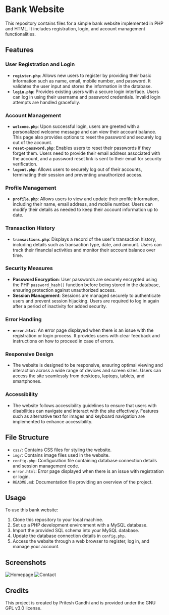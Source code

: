 # Bank Website

This repository contains files for a simple bank website implemented in PHP and HTML. It includes registration, login, and account management functionalities.

## Features

### User Registration and Login
- **`register.php`**: Allows new users to register by providing their basic information such as name, email, mobile number, and password. It validates the user input and stores the information in the database.
- **`login.php`**: Provides existing users with a secure login interface. Users can log in using their username and password credentials. Invalid login attempts are handled gracefully.

### Account Management
- **`welcome.php`**: Upon successful login, users are greeted with a personalized welcome message and can view their account balance. This page also provides options to reset the password and securely log out of the account.
- **`reset-password.php`**: Enables users to reset their passwords if they forget them. Users need to provide their email address associated with the account, and a password reset link is sent to their email for security verification.
- **`logout.php`**: Allows users to securely log out of their accounts, terminating their session and preventing unauthorized access.

### Profile Management
- **`profile.php`**: Allows users to view and update their profile information, including their name, email address, and mobile number. Users can modify their details as needed to keep their account information up to date.

### Transaction History
- **`transactions.php`**: Displays a record of the user's transaction history, including details such as transaction type, date, and amount. Users can track their financial activities and monitor their account balance over time.

### Security Measures
- **Password Encryption**: User passwords are securely encrypted using the PHP `password_hash()` function before being stored in the database, ensuring protection against unauthorized access.
- **Session Management**: Sessions are managed securely to authenticate users and prevent session hijacking. Users are required to log in again after a period of inactivity for added security.

### Error Handling
- **`error.html`**: An error page displayed when there is an issue with the registration or login process. It provides users with clear feedback and instructions on how to proceed in case of errors.

### Responsive Design
- The website is designed to be responsive, ensuring optimal viewing and interaction across a wide range of devices and screen sizes. Users can access the site seamlessly from desktops, laptops, tablets, and smartphones.

### Accessibility
- The website follows accessibility guidelines to ensure that users with disabilities can navigate and interact with the site effectively. Features such as alternative text for images and keyboard navigation are implemented to enhance accessibility.

## File Structure

- `css/`: Contains CSS files for styling the website.
- `img/`: Contains image files used in the website.
- `config.php`: Configuration file containing database connection details and session management code.
- `error.html`: Error page displayed when there is an issue with registration or login.
- `README.md`: Documentation file providing an overview of the project.

## Usage

To use this bank website:

1. Clone this repository to your local machine.
2. Set up a PHP development environment with a MySQL database.
3. Import the provided SQL schema into your MySQL database.
4. Update the database connection details in `config.php`.
5. Access the website through a web browser to register, log in, and manage your account.

## Screenshots

![Homepage](https://github.com/Devil-Code/Bank-Website/screenshots/Home.png)
![Contact](https://github.com/Devil-Code/Bank-Website/screenshots/Contact.png)

## Credits

This project is created by Pritesh Gandhi and is provided under the GNU GPL v3.0 license.

